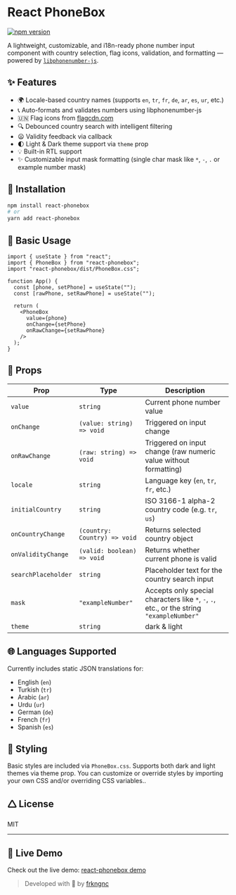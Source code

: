 # React PhoneBox
[![npm version](https://img.shields.io/npm/v/react-phonebox.svg)](https://www.npmjs.com/package/react-phonebox)

A lightweight, customizable, and i18n-ready phone number input component with country selection, flag icons, validation, and formatting — powered by [`libphonenumber-js`](https://github.com/catamphetamine/libphonenumber-js).

## ✨ Features

- 🌍 Locale-based country names (supports `en`, `tr`, `fr`, `de`, `ar`, `es`, `ur`, etc.)
- 📞 Auto-formats and validates numbers using libphonenumber-js
- 🇺🇳 Flag icons from [flagcdn.com](https://flagcdn.com)
- 🔍 Debounced country search with intelligent filtering
- 😦 Validity feedback via callback
- 🌓 Light & Dark theme support via `theme` prop
- 💡 Built-in RTL support
- ✨ Customizable input mask formatting (single char mask like `*`, `-`, `.` or example number mask)

## 🚀 Installation

```bash
npm install react-phonebox
# or
yarn add react-phonebox
```

## 🔧 Basic Usage

```tsx
import { useState } from "react";
import { PhoneBox } from "react-phonebox";
import "react-phonebox/dist/PhoneBox.css";

function App() {
  const [phone, setPhone] = useState("");
  const [rawPhone, setRawPhone] = useState("");

  return (
    <PhoneBox
      value={phone}
      onChange={setPhone}
      onRawChange={setRawPhone}
    />
  );
}
```

## 🧪 Props

| Prop               | Type                         | Description                                                                               |
| ------------------ | ---------------------------- | ------------------------------------------------------------------------------------------|
| `value`            | `string`                     | Current phone number value                                                                |
| `onChange`         | `(value: string) => void`    | Triggered on input change                                                                 |
| `onRawChange`      | `(raw: string) => void`      | Triggered on input change (raw numeric value without formatting)                          |
| `locale`           | `string`                     | Language key (`en`, `tr`, `fr`, etc.)                                                     |
| `initialCountry`   | `string`                     | ISO 3166-1 alpha-2 country code (e.g. `tr`, `us`)                                         |
| `onCountryChange`  | `(country: Country) => void` | Returns selected country object                                                           |
| `onValidityChange` | `(valid: boolean) => void`   | Returns whether current phone is valid                                                    |
| `searchPlaceholder`| `string`                     | Placeholder text for the country search input                                             |
| `mask`             | `"exampleNumber"`            | Accepts only special characters like `*`, `-`, `.`, etc., or the string `"exampleNumber"` |
| `theme`            | `string`                     | dark & light                                                                               | 


## 🌐 Languages Supported

Currently includes static JSON translations for:

- English (`en`)
- Turkish (`tr`)
- Arabic (`ar`)
- Urdu (`ur`)
- German (`de`)
- French (`fr`)
- Spanish (`es`)

## 🧱 Styling

Basic styles are included via `PhoneBox.css`. Supports both dark and light themes via theme prop.
You can customize or override styles by importing your own CSS and/or overriding CSS variables.. 


## 🛆 License

MIT

---

## 🔗 Live Demo

Check out the live demo: [react-phonebox demo](https://react-phonebox-demo.vercel.app)

> Developed with 🎉​ by [frkngnc](https://github.com/frkngnc)

